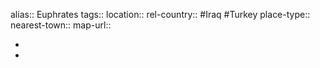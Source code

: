 alias:: Euphrates
tags::
location::
rel-country:: #Iraq #Turkey
place-type::
nearest-town::
map-url::

-
-
